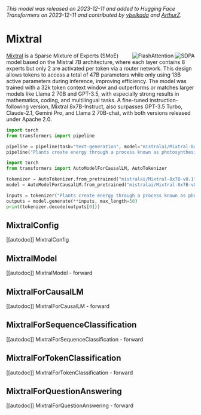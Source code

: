 <!--Copyright 2023 Mistral AI and The HuggingFace Team. All rights reserved.

Licensed under the Apache License, Version 2.0 (the "License"); you may not use this file except in compliance with
the License. You may obtain a copy of the License at

http://www.apache.org/licenses/LICENSE-2.0

Unless required by applicable law or agreed to in writing, software distributed under the License is distributed on
an "AS IS" BASIS, WITHOUT WARRANTIES OR CONDITIONS OF ANY KIND, either express or implied. See the License for the
specific language governing permissions and limitations under the License.

⚠️ Note that this file is in Markdown but contain specific syntax for our doc-builder (similar to MDX) that may not be
rendered properly in your Markdown viewer.

-->
*This model was released on 2023-12-11 and added to Hugging Face Transformers on 2023-12-11 and contributed by [ybelkada](https://huggingface.co/ybelkada) and [ArthurZ](https://huggingface.co/ArthurZ).*

# Mixtral

<div style="float: right;">
    <div class="flex flex-wrap space-x-1">
        <img alt="FlashAttention" src="https://img.shields.io/badge/%E2%9A%A1%EF%B8%8E%20FlashAttention-eae0c8?style=flat">
        <img alt="SDPA" src="https://img.shields.io/badge/SDPA-DE3412?style=flat&logo=pytorch&logoColor=white">
    </div>
</div>

[Mixtral](https://huggingface.co/papers/2401.04088) is a Sparse Mixture of Experts (SMoE) model based on the Mistral 7B architecture, where each layer contains 8 experts but only 2 are activated per token via a router network. This design allows tokens to access a total of 47B parameters while only using 13B active parameters during inference, improving efficiency. The model was trained with a 32k token context window and outperforms or matches larger models like Llama 2 70B and GPT-3.5, with especially strong results in mathematics, coding, and multilingual tasks. A fine-tuned instruction-following version, Mixtral 8x7B-Instruct, also surpasses GPT-3.5 Turbo, Claude-2.1, Gemini Pro, and Llama 2 70B-chat, with both versions released under Apache 2.0.

<hfoptions id="usage">
<hfoption id="Pipeline">

```py
import torch
from transformers import pipeline

pipeline = pipeline(task="text-generation", model="mistralai/Mixtral-8x7B-v0.1", dtype="auto",)
pipeline("Plants create energy through a process known as photosynthesis.")
```

</hfoption>
<hfoption id="AutoModel">

```py
import torch
from transformers import AutoModelForCausalLM, AutoTokenizer

tokenizer = AutoTokenizer.from_pretrained("mistralai/Mixtral-8x7B-v0.1")
model = AutoModelForCausalLM.from_pretrained("mistralai/Mixtral-8x7B-v0.1", dtype="auto",)

inputs = tokenizer("Plants create energy through a process known as photosynthesis.", return_tensors="pt")
outputs = model.generate(**inputs, max_length=50)
print(tokenizer.decode(outputs[0]))
```

</hfoption>
</hfoptions>

## MixtralConfig

[[autodoc]] MixtralConfig

## MixtralModel

[[autodoc]] MixtralModel
    - forward

## MixtralForCausalLM

[[autodoc]] MixtralForCausalLM
    - forward

## MixtralForSequenceClassification

[[autodoc]] MixtralForSequenceClassification
    - forward

## MixtralForTokenClassification

[[autodoc]] MixtralForTokenClassification
    - forward

## MixtralForQuestionAnswering
[[autodoc]] MixtralForQuestionAnswering
    - forward